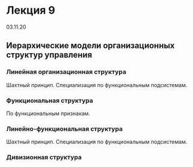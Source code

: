 # Лекция 9

03.11.20

## Иерархические модели организационных структур управления

### Линейная организационная структура

Шахтный принцип. Специализация по функциональным подсистемам.

### Функциональная структура

По функциональным признакам.

### Линейно-функциональная структура

Шахтный принцип. Специализация по функциональным подсистемам.

### Дивизионная структура
